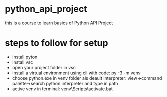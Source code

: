 # python_api_project
this is a course to learn basics of Python API Project

# steps to follow for setup
- install pyton
- install vsc
- open your project folder in vsc
- install a virtual environment using cli with code: py -3 -m venv <venv-name>
- choose python.exe in venv folder als deault interpreter: view->command palette->search 
   python interpreter and type in path
- active venv in terminal: venv\Scripts\activate.bat
